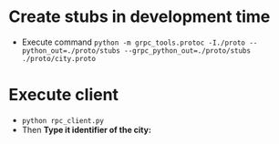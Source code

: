 # Create stubs in development time

- Execute command `python -m grpc_tools.protoc -I./proto --python_out=./proto/stubs --grpc_python_out=./proto/stubs ./proto/city.proto`

# Execute client

- `python rpc_client.py`
- Then **Type it identifier of the city:**